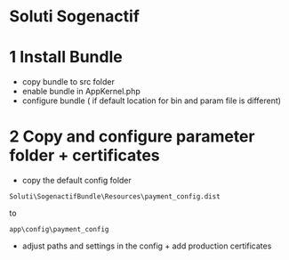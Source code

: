 Soluti Sogenactif
=================

# 1 Install Bundle

- copy bundle to src folder
- enable bundle in AppKernel.php
- configure bundle ( if default location for bin and param file is different)

# 2 Copy and configure parameter folder + certificates

- copy the default config folder
 
 `Soluti\SogenactifBundle\Resources\payment_config.dist` 
 
 to
 
 `app\config\payment_config`

- adjust paths and settings in the config + add production certificates
